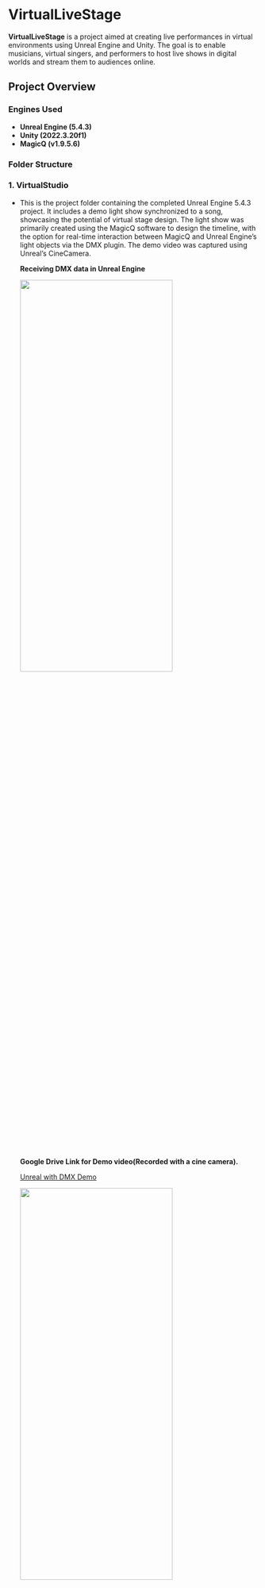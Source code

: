 # VirtualLiveStage

**VirtualLiveStage** is a project aimed at creating live performances in virtual environments using Unreal Engine and Unity. The goal is to enable musicians, virtual singers, and performers to host live shows in digital worlds and stream them to audiences online.
 
## Project Overview

### Engines Used
- **Unreal Engine (5.4.3)**
- **Unity (2022.3.20f1)**
- **MagicQ (v1.9.5.6)**

### Folder Structure

### 1. VirtualStudio
   - This is the project folder containing the completed Unreal Engine 5.4.3 project. It includes a demo light show synchronized to a song, showcasing the potential of virtual stage design. The light show was primarily created using the MagicQ software to design the timeline, with the option for real-time interaction between MagicQ and Unreal Engine’s light objects via the DMX plugin. The demo video was captured using Unreal’s CineCamera.

  
      **Receiving DMX data in Unreal Engine**

      <img src="https://github.com/user-attachments/assets/366a6aee-6e42-4ac0-8eae-218da7a2bf3d" width="80%" height="45%"/>
   
      **Google Drive Link for Demo video(Recorded with a cine camera).**
   
      [Unreal with DMX Demo](https://drive.google.com/file/d/1RVlMKlcb47vPCjzlq-o3FS7Vb0a1jMyj/view?usp=drive_link)

      <img src="https://github.com/user-attachments/assets/b4a2e747-0e07-40f4-9d4a-5428e4a075a0" width="80%" height="45%"/>



### 2. VLStage_Unity
   - This folder is set up for the Unity project and contains stage modeling and a custom DMX package. For DMX integration in Unity, I am using a custom package from [igolinin's DMXtools](https://github.com/igolinin/DMXtools).

   - It works on HDRP environments.(For volumetric of lights)

   - **Add 6 types of lights and effects in Unity**

      **Sharpy, Wash**
   
      - Sharpy: Sharpy is a high-intensity beam light known for its sharp and concentrated beams of light. It creates precise, narrow beams that can be used for focused lighting on performers or to create dramatic aerial effects.

      - Wash: Wash lights are used for wide, even coverage across the stage. They provide soft, diffused light that can fill the entire stage with color or general illumination.

      <img src="https://github.com/user-attachments/assets/0b28e1f0-2c5d-48f2-bb41-2b789d62d22c" width="80%" height="45%"/>

      **Strobe, Static**

      - Strobe: Strobe lights produce rapid, intense flashes of light that create a sense of motion or freezing action on stage. It can also simulate the effect of high-energy moments in a performance.

      - Static: Static lights remain fixed in place and provide a continuous, steady light on a particular area or object.

      <img src="https://github.com/user-attachments/assets/8baf93ee-7708-4000-8338-4b46b0237a0f" width="80%" height="45%"/>

      **Pyro, Laser**

      - Pyro: Pyro refers to pyrotechnic effects that create controlled bursts of fire, sparks, or explosions on stage. It adds a dramatic and intense visual impact.

      - Laser: Laser lights emit concentrated, highly focused beams of light, usually in a variety of colors. Lasers can create intricate patterns, geometric shapes, or straight beams that can cut through smoke to create a mesmerizing light show.

      <img src="https://github.com/user-attachments/assets/074037b9-85bd-4c22-b87f-5c74c63f4db1" width="80%" height="45%"/>

      **Connect with MagicQ(DMX)**

      <img src="https://github.com/user-attachments/assets/1be1631b-bc4c-477a-9a38-c4a617d3e7cc" width="80%" height="45%"/>

      **LED Screen(Splitted)**

      For a more realistic LED screen representation, [llcheesell's LEDScreenShader](https://github.com/llcheesell/LEDScreenShader) is used.

      <img src="https://github.com/user-attachments/assets/50e9df76-28d2-4ebd-a275-511d16f62e3d" width="80%" height="45%"/>

      <img src="https://github.com/user-attachments/assets/c9e29eb2-fb36-46ef-aa3d-0a48464513a7" width="80%" height="45%"/>

      Each panel can transmit different screens
   
      <img src="https://github.com/user-attachments/assets/6e29e502-f97b-4d2e-a858-e14bf66bc55a" width="80%" height="45%"/>


### Lighting Implementation with DMX and MagicQ

<img src="https://github.com/user-attachments/assets/fe657a72-d195-45cf-ba60-8a09e1843c89" width="80%" height="45%"/>

For stage lighting, this project uses the DMX tool MagicQ by Chamsys. MagicQ offers several advantages for implementing a stage lighting system within Unreal and Unity environments:

- **Precision**: MagicQ provides precise control over lighting, ideal for creating intricate light shows.
- **Integration**: Seamless integration with Unreal Engine and Unity through the DMX plugin, and package.
- **Flexibility**: MagicQ supports both timeline-based light shows and real-time interaction, offering a versatile approach to stage lighting.


### Future Work

 Ongoing development will compare the strengths and weaknesses of Unreal Engine and Unity in virtual stage design. This comparison will help identify best practices for creating immersive virtual live performances in both environments.
 
 Currently developing a system that integrates motion capture with the virtual stage, allowing for real-time performance synchronization.
